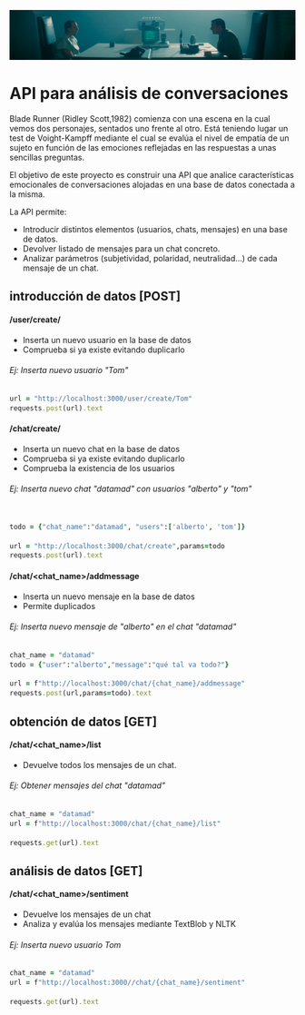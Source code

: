 ![Blade Runner Chat](/input/poster.png)
# API para análisis de conversaciones

Blade Runner (Ridley Scott,1982) comienza con una escena en la cual vemos dos personajes, sentados uno frente al otro.
Está teniendo lugar un test de Voight-Kampff mediante el cual se evalúa el nivel de empatía de un sujeto en función de las emociones reflejadas en las respuestas a unas sencillas preguntas. 

El objetivo de este proyecto es construir una API que analice características emocionales de conversaciones alojadas en una base de datos conectada a la misma.

La API permite:
- Introducir distintos elementos (usuarios, chats, mensajes) en una base de datos.
- Devolver listado de mensajes para un chat concreto.
- Analizar parámetros (subjetividad, polaridad, neutralidad...) de cada mensaje de un chat.

## introducción de datos [POST]

#### /user/create/<username>
  - Inserta un nuevo usuario en la base de datos
  - Comprueba si ya existe evitando duplicarlo
  
###### *Ej: Inserta nuevo usuario "Tom"*
```ruby
url = "http://localhost:3000/user/create/Tom"
requests.post(url).text
```

#### /chat/create/
  - Inserta un nuevo chat en la base de datos
  - Comprueba si ya existe evitando duplicarlo
  - Comprueba la existencia de los usuarios
  
###### *Ej: Inserta nuevo chat "datamad" con usuarios "alberto" y "tom"*
```ruby

todo = {"chat_name":"datamad", "users":['alberto', 'tom']}

url = "http://localhost:3000/chat/create",params=todo
requests.post(url).text

```
#### /chat/<chat_name>/addmessage
  - Inserta un nuevo mensaje en la base de datos
  - Permite duplicados
  
###### *Ej: Inserta nuevo mensaje de "alberto" en el chat "datamad"*
```ruby
chat_name = "datamad"
todo = {"user":"alberto","message":"qué tal va todo?"}

url = f"http://localhost:3000/chat/{chat_name}/addmessage"
requests.post(url,params=todo).text
```

## obtención de datos [GET]

#### /chat/<chat_name>/list
  
  - Devuelve todos los mensajes de un chat.
###### *Ej: Obtener mensajes del chat "datamad"*
```ruby
chat_name = "datamad"
url = f"http://localhost:3000/chat/{chat_name}/list"

requests.get(url).text
```
## análisis de datos [GET]

#### /chat/<chat_name>/sentiment
  
  - Devuelve los mensajes de un chat
  - Analiza y evalúa los mensajes mediante TextBlob y NLTK
###### *Ej: Inserta nuevo usuario Tom*
```ruby
chat_name = "datamad"
url = f"http://localhost:3000//chat/{chat_name}/sentiment"

requests.get(url).text
```




